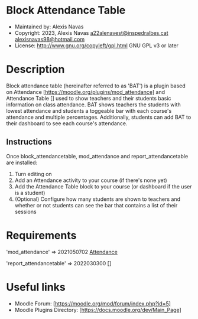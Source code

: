Block Attendance Table
=======================
* Maintained by: Alexis Navas
* Copyright: 2023, Alexis Navas <a22alenavest@inspedralbes.cat> <alexisnavas98@hotmail.com>
* License: http://www.gnu.org/copyleft/gpl.html GNU GPL v3 or later


Description
===========
Block attendance table (hereinafter referred to as 'BAT') is a plugin based on Attendance [https://moodle.org/plugins/mod_attendance] and
Attendance Table [] used to show teachers and their students basic information on class attendance. BAT shows teachers the students with
lowest attendance and students a toggeable bar with each course's attendance and multiple percentages. Additionally, students can add BAT
to their dashboard to see each course's attendance.

Instructions
------------
Once block_attendancetable, mod_attendance and report_attendancetable are installed:

1. Turn editing on
2. Add an Attendance activity to your course (if there's none yet)
3. Add the Attendance Table block to your course (or dashboard if the user is a student)
4. (Optional) Configure how many students are shown to teachers and whether or not students can see the bar that contains a list of their sessions


Requirements
============
'mod_attendance'          =>  2021050702 [Attendance](https://moodle.org/plugins/mod_attendance)

'report_attendancetable'  =>  2022030300 []


Useful links
============
* Moodle Forum: [https://moodle.org/mod/forum/index.php?id=5]
* Moodle Plugins Directory:  [https://docs.moodle.org/dev/Main_Page]
